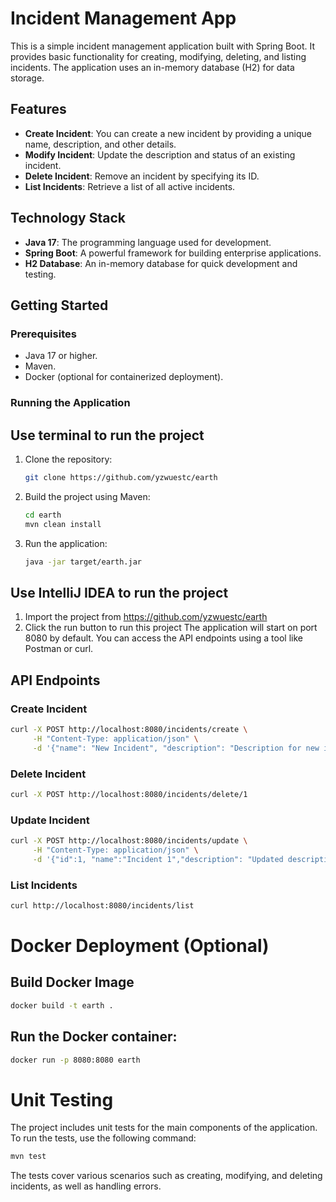 # Incident Management App

This is a simple incident management application built with Spring Boot. It provides basic functionality for creating, modifying, deleting, and listing incidents. The application uses an in-memory database (H2) for data storage.

## Features

- **Create Incident**: You can create a new incident by providing a unique name, description, and other details.
- **Modify Incident**: Update the description and status of an existing incident.
- **Delete Incident**: Remove an incident by specifying its ID.
- **List Incidents**: Retrieve a list of all active incidents.

## Technology Stack

- **Java 17**: The programming language used for development.
- **Spring Boot**: A powerful framework for building enterprise applications.
- **H2 Database**: An in-memory database for quick development and testing.

## Getting Started

### Prerequisites

- Java 17 or higher.
- Maven.
- Docker (optional for containerized deployment).

### Running the Application
## Use terminal to run the project
1. Clone the repository:
    ```bash
    git clone https://github.com/yzwuestc/earth
    ```

2. Build the project using Maven:
    ```bash
    cd earth
    mvn clean install
    ```
3. Run the application:
    ```bash
    java -jar target/earth.jar
    ```
## Use IntelliJ IDEA to run the project
1. Import the project from https://github.com/yzwuestc/earth
2. Click the run button to run this project
The application will start on port 8080 by default. You can access the API endpoints using a tool like Postman or curl.

## API Endpoints

### Create Incident
```sh
curl -X POST http://localhost:8080/incidents/create \
     -H "Content-Type: application/json" \
     -d '{"name": "New Incident", "description": "Description for new incident"}'
```
### Delete Incident
```sh
curl -X POST http://localhost:8080/incidents/delete/1
```
### Update Incident
```sh
curl -X POST http://localhost:8080/incidents/update \
     -H "Content-Type: application/json" \
     -d '{"id":1, "name":"Incident 1","description": "Updated description", "status": "CLOSED"}'
```
### List Incidents
```sh
curl http://localhost:8080/incidents/list
```

# Docker Deployment (Optional)
## Build Docker Image
```sh
docker build -t earth .
```
## Run the Docker container:
```sh
docker run -p 8080:8080 earth
```

# Unit Testing
The project includes unit tests for the main components of the application. To run the tests, use the following command:
```sh
mvn test
```
The tests cover various scenarios such as creating, modifying, and deleting incidents, as well as handling errors.